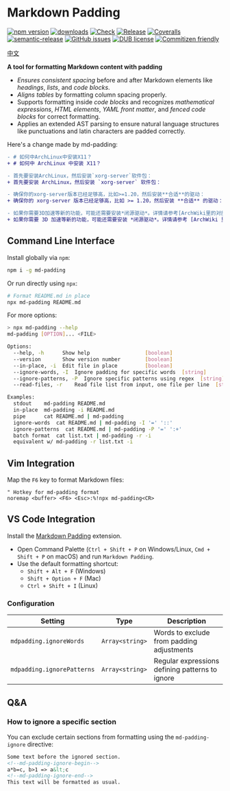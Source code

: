 # Markdown Padding

[![npm version](https://img.shields.io/npm/v/md-padding.svg)](https://www.npmjs.org/package/md-padding)
[![downloads](https://img.shields.io/npm/dm/md-padding.svg)](https://www.npmjs.org/package/md-padding)
[![Check](https://github.com/harttle/md-padding/actions/workflows/check.yml/badge.svg)](https://github.com/harttle/md-padding/actions/workflows/check.yml)
[![Release](https://github.com/harttle/md-padding/actions/workflows/release.yml/badge.svg)](https://github.com/harttle/md-padding/actions/workflows/release.yml)
[![Coveralls](https://img.shields.io/coveralls/harttle/md-padding.svg)](https://coveralls.io/github/harttle/md-padding?branch=master)
[![semantic-release](https://img.shields.io/badge/%20%20%F0%9F%93%A6%F0%9F%9A%80-semantic--release-e10079.svg)](https://github.com/harttle/md-padding)
[![GitHub issues](https://img.shields.io/github/issues-closed/harttle/md-padding.svg)](https://github.com/harttle/md-padding/issues)
[![DUB license](https://img.shields.io/dub/l/vibe-d.svg)](https://github.com/harttle/md-padding/blob/master/LICENSE)
[![Commitizen friendly](https://img.shields.io/badge/commitizen-friendly-brightgreen.svg)](https://github.com/angular/angular.js/blob/master/DEVELOPERS.md#commits)

[中文](https://github.com/harttle/md-padding/blob/master/README.zh.md)

**A tool for formatting Markdown content with padding**  

- *Ensures consistent spacing* before and after Markdown elements like *headings*, *lists*, and *code blocks*.
- *Aligns tables* by formatting column spacing properly.
- Supports formatting inside *code blocks* and recognizes *mathematical expressions*, *HTML elements*, *YAML front matter*, and *fenced code blocks* for correct formatting.
- Applies an extended AST parsing to ensure natural language structures like punctuations and latin characters are padded correctly.

Here's a change made by md-padding:

```diff
- # 如何中ArchLinux中安装X11？
+ # 如何中 ArchLinux 中安装 X11？

- 首先要安装ArchLinux，然后安装`xorg-server`软件包：
+ 首先要安装 ArchLinux，然后安装 `xorg-server` 软件包：

- 确保你的xorg-server版本已经足够高，比如>=1.20，然后安装**合适**的驱动：
+ 确保你的 xorg-server 版本已经足够高，比如 >= 1.20，然后安装 **合适** 的驱动：

- 如果你需要3D加速等新的功能，可能还需要安装*闭源驱动*。详情请参考[ArchWiki里的对应章节](https://wiki.archlinux.org/index.php/Xorg)。
+ 如果你需要 3D 加速等新的功能，可能还需要安装 *闭源驱动*。详情请参考 [ArchWiki 里的对应章节](https://wiki.archlinux.org/index.php/Xorg)。
```

## Command Line Interface

Install globally via `npm`:

```bash
npm i -g md-padding
```

Or run directly using `npx`:

```bash
# Format README.md in place
npx md-padding README.md
```

For more options:

```bash
> npx md-padding --help
md-padding [OPTION]... <FILE>

Options:
  --help, -h      Show help                  [boolean]
  --version       Show version number        [boolean]
  --in-place, -i  Edit file in place         [boolean]
  --ignore-words, -I  Ignore padding for specific words  [string]
  --ignore-patterns, -P  Ignore specific patterns using regex  [string]
  --read-files, -r    Read file list from input, one file per line  [string]

Examples:
  stdout    md-padding README.md
  in-place  md-padding -i README.md
  pipe      cat README.md | md-padding
  ignore-words  cat README.md | md-padding -I '=' '::'
  ignore-patterns  cat README.md | md-padding -P '=' ':+'
  batch format  cat list.txt | md-padding -r -i
  equivalent w/ md-padding -r list.txt -i
```

## Vim Integration

Map the `F6` key to format Markdown files:

```vim
" Hotkey for md-padding format
noremap <buffer> <F6> <Esc>:%!npx md-padding<CR>
```

## VS Code Integration

Install the [Markdown Padding](https://marketplace.visualstudio.com/items?itemName=harttle.md-padding-vscode) extension.

- Open Command Palette (`Ctrl + Shift + P` on Windows/Linux, `Cmd + Shift + P` on macOS) and run `Markdown Padding`.
- Use the default formatting shortcut:
  - `Shift + Alt + F` (Windows)
  - `Shift + Option + F` (Mac)
  - `Ctrl + Shift + I` (Linux)

### Configuration

| Setting                    | Type            | Description                                     |
| -------------------------- | --------------- | ----------------------------------------------- |
| `mdpadding.ignoreWords`    | `Array<string>` | Words to exclude from padding adjustments       |
| `mdpadding.ignorePatterns` | `Array<string>` | Regular expressions defining patterns to ignore |

## Q&A

### How to ignore a specific section

You can exclude certain sections from formatting using the `md-padding-ignore` directive:

```markdown
Some text before the ignored section.
<!--md-padding-ignore-begin-->
a*b=c, b>1 => a&lt;c
<!--md-padding-ignore-end-->
This text will be formatted as usual.
```

